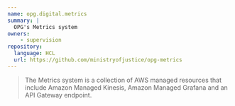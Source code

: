 ```yaml
---
name: opg.digital.metrics
summary: |
  OPG's Metrics system
owners:
    - supervision
repository:
  language: HCL
  url: https://github.com/ministryofjustice/opg-metrics
---
```


> The Metrics system is a collection of AWS managed resources that include Amazon Managed Kinesis, Amazon Managed Grafana and an API Gateway endpoint.

<NodeGraph />
